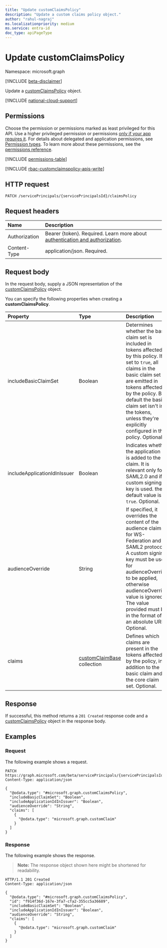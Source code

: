 ```yaml
---
title: "Update customClaimsPolicy"
description: "Update a custom claims policy object."
author: "rahul-nagraj"
ms.localizationpriority: medium
ms.service: entra-id
doc_type: apiPageType
---
```


# Update customClaimsPolicy

Namespace: microsoft.graph

[!INCLUDE [beta-disclaimer](../../includes/beta-disclaimer.md)]

Update a [customClaimsPolicy](../resources/customclaimspolicy.md) object.

[!INCLUDE [national-cloud-support](../../includes/global-only.md)]

## Permissions

Choose the permission or permissions marked as least privileged for this API. Use a higher privileged permission or permissions [only if your app requires it](/graph/permissions-overview#best-practices-for-using-microsoft-graph-permissions). For details about delegated and application permissions, see [Permission types](/graph/permissions-overview#permission-types). To learn more about these permissions, see the [permissions reference](/graph/permissions-reference).

<!-- { "blockType": "permissions", "name": "customclaimspolicy_update" } -->
[!INCLUDE [permissions-table](../includes/permissions/customclaimspolicy-update-permissions.md)]

[!INCLUDE [rbac-customclaimspolicy-apis-write](../includes/rbac-for-apis/rbac-customclaimspolicy-apis-write.md)]

## HTTP request

<!-- {
  "blockType": "ignored"
}
-->
``` http
PATCH /servicePrincipals/{servicePrincipalsId}/claimsPolicy
```

## Request headers

|Name|Description|
|:---|:---|
|Authorization|Bearer {token}. Required. Learn more about [authentication and authorization](/graph/auth/auth-concepts).|
|Content-Type|application/json. Required.|

## Request body

In the request body, supply a JSON representation of the [customClaimsPolicy](../resources/customclaimspolicy.md) object.

You can specify the following properties when creating a **customClaimsPolicy**.

|Property|Type|Description|
|:---|:---|:---|
|includeBasicClaimSet|Boolean|Determines whether the basic claim set is included in tokens affected by this policy. If set to `true`, all claims in the basic claim set are emitted in tokens affected by the policy. By default the basic claim set isn't in the tokens, unless they're explicitly configured in this policy. Optional.|
|includeApplicationIdInIssuer|Boolean|Indicates whether the application ID is added to the claim. It is relevant only for SAML2.0 and if a custom signing key is used. the default value is `true`. Optional.|
|audienceOverride|String|If specified, it overrides the content of the audience claim for WS-Federation and SAML2 protocols. A custom signing key must be used for audienceOverride to be applied, otherwise audienceOverride value is ignored. The value provided must be in the format of an absolute URI. Optional.|
|claims|[customClaimBase](../resources/customclaimbase.md) collection|Defines which claims are present in the tokens affected by the policy, in addition to the basic claim and the core claim set. Optional.|

## Response

If successful, this method returns a `201 Created` response code and a [customClaimsPolicy](../resources/customclaimspolicy.md) object in the response body.

## Examples

### Request

The following example shows a request.
<!-- {
  "blockType": "request",
  "name": "update_customclaimspolicy_from_"
}
-->
``` http
PATCH https://graph.microsoft.com/beta/servicePrincipals/{servicePrincipalsId}/claimsPolicy
Content-Type: application/json

{
  "@odata.type": "#microsoft.graph.customClaimsPolicy",
  "includeBasicClaimSet": "Boolean",
  "includeApplicationIdInIssuer": "Boolean",
  "audienceOverride": "String",
  "claims": [
    {
      "@odata.type": "microsoft.graph.customClaim"
    }
  ]
}
```

### Response

The following example shows the response.
>**Note:** The response object shown here might be shortened for readability.
<!-- {
  "blockType": "response",
  "truncated": true,
  "@odata.type": "microsoft.graph.customClaimsPolicy"
}
-->
``` http
HTTP/1.1 201 Created
Content-Type: application/json

{
  "@odata.type": "#microsoft.graph.customClaimsPolicy",
  "id": "f914f36d-167e-3fa7-cfa2-355cc5a36689",
  "includeBasicClaimSet": "Boolean",
  "includeApplicationIdInIssuer": "Boolean",
  "audienceOverride": "String",
  "claims": [
    {
      "@odata.type": "microsoft.graph.customClaim"
    }
  ]
}
```
